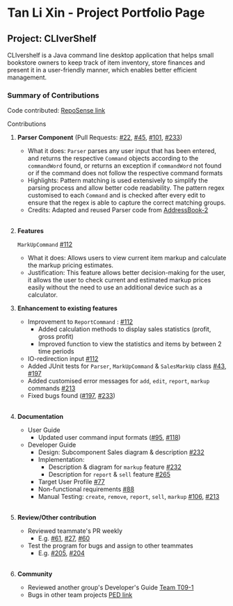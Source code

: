 # Tan Li Xin - Project Portfolio Page

## Project: CLIverShelf
CLIvershelf is a Java command line desktop application that helps small bookstore owners to keep track of item 
inventory, store finances and present it in a user-friendly manner, which enables better efficient management. 

### Summary of Contributions
Code contributed: [RepoSense link](https://nus-cs2113-ay2122s1.github.io/tp-dashboard/?search=t-l-xin&sort=groupTitle&sortWithin=title&timeframe=commit&mergegroup=&groupSelect=groupByRepos&breakdown=true&checkedFileTypes=docs~functional-code~test-code~other&since=2021-09-25)

Contributions 

1. **Parser Component** (Pull Requests: [#22](https://github.com/AY2122S1-CS2113T-F11-4/tp/pull/22), 
[#45](https://github.com/AY2122S1-CS2113T-F11-4/tp/pull/45), [#101](https://github.com/AY2122S1-CS2113T-F11-4/tp/pull/101), 
[#233](https://github.com/AY2122S1-CS2113T-F11-4/tp/pull/233))
   * What it does: `Parser` parses any user input that has been entered, and returns the respective `Command` 
     objects according to the `commandWord` found, or returns an exception if `commandWord` not found or if the 
     command does not follow the respective command formats
   * Highlights: Pattern matching is used extensively to simplify the parsing process and allow better code readability. 
     The pattern regex customised to each `Command` and is checked after every edit to ensure that the regex is able to
     capture the correct matching groups. 
   * Credits: Adapted and reused Parser code from [AddressBook-2](https://github.com/se-edu/addressbook-level2/blob/master/src/seedu/addressbook/parser/Parser.java)
   <br />
   
2. **Features**
   
   `MarkUpCommand` [#112](https://github.com/AY2122S1-CS2113T-F11-4/tp/pull/112)
      * What it does: Allows users to view current item markup and calculate the markup pricing estimates.
      * Justification: This feature allows better decision-making for the user, it allows the user to check current 
      and estimated markup prices easily without the need to use an additional device such as a calculator.

<div style="page-break-after: always;"></div>

3. **Enhancement to existing features**

   * Improvement to `ReportCommand` : [#112](https://github.com/AY2122S1-CS2113T-F11-4/tp/pull/112) 
     * Added calculation methods to display sales statistics (profit, gross profit)
     * Improved function to view the statistics and items by between 2 time periods
   * IO-redirection input [#112](https://github.com/AY2122S1-CS2113T-F11-4/tp/pull/112)
   * Added JUnit tests for `Parser`, `MarkUpCommand` & `SalesMarkUp` class [#43](https://github.com/AY2122S1-CS2113T-F11-4/tp/pull/43), [#197](https://github.com/AY2122S1-CS2113T-F11-4/tp/pull/197) 
   * Added customised error messages for `add`, `edit`, `report`, `markup` commands [#213](https://github.com/AY2122S1-CS2113T-F11-4/tp/pull/213)     
   * Fixed bugs found ([#197](https://github.com/AY2122S1-CS2113T-F11-4/tp/pull/197), [#233](https://github.com/AY2122S1-CS2113T-F11-4/tp/pull/233))
   <br />    

4. **Documentation**

   * User Guide
      * Updated user command input formats ([#95](https://github.com/AY2122S1-CS2113T-F11-4/tp/pull/95), [#118](https://github.com/AY2122S1-CS2113T-F11-4/tp/pull/118/files))
   * Developer Guide
      * Design: Subcomponent Sales diagram & description [#232](https://github.com/AY2122S1-CS2113T-F11-4/tp/pull/232)
      * Implementation: 
        * Description & diagram for `markup` feature [#232](https://github.com/AY2122S1-CS2113T-F11-4/tp/pull/232)
        * Description for `report` & `sell` feature [#265](https://github.com/AY2122S1-CS2113T-F11-4/tp/pull/265) 
      * Target User Profile [#77](https://github.com/AY2122S1-CS2113T-F11-4/tp/pull/77)
      * Non-functional requirements [#88](https://github.com/AY2122S1-CS2113T-F11-4/tp/pull/88)
      * Manual Testing: `create`, `remove`, `report`, `sell`, `markup` [#106](https://github.com/AY2122S1-CS2113T-F11-4/tp/pull/106), [#213](https://github.com/AY2122S1-CS2113T-F11-4/tp/pull/213)
   <br />       


5. **Review/Other contribution**
   * Reviewed teammate's PR weekly 
     * E.g. [#61](https://github.com/AY2122S1-CS2113T-F11-4/tp/pull/61), [#27](https://github.com/AY2122S1-CS2113T-F11-4/tp/pull/27), [#60](https://github.com/AY2122S1-CS2113T-F11-4/tp/pull/60) 
   * Test the program for bugs and assign to other teammates
     * E.g. [#205](https://github.com/AY2122S1-CS2113T-F11-4/tp/issues/205), [#204](https://github.com/AY2122S1-CS2113T-F11-4/tp/issues/204)
   <br />

6. **Community**
   * Reviewed another group's Developer's Guide [Team T09-1](https://github.com/nus-cs2113-AY2122S1/tp/pull/24)
   * Bugs in other team projects [PED link](https://github.com/t-l-xin/ped/issues)
   <br />
